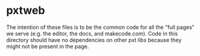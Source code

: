 # pxtweb

The intention of these files is to be the common code for all the
"full pages" we serve (e.g. the editor, the docs, and makecode.com).
Code in this directory should have no dependencies on other pxt libs
because they might not be present in the page.